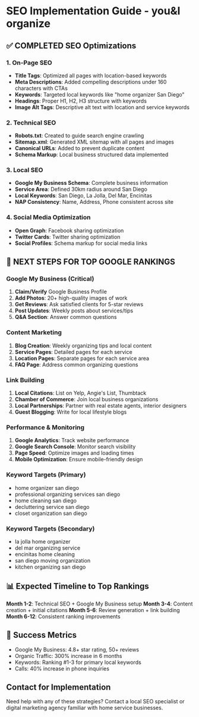 # SEO Implementation Guide - you&I organize

## ✅ COMPLETED SEO Optimizations

### 1. On-Page SEO
- **Title Tags**: Optimized all pages with location-based keywords
- **Meta Descriptions**: Added compelling descriptions under 160 characters with CTAs
- **Keywords**: Targeted local keywords like "home organizer San Diego"
- **Headings**: Proper H1, H2, H3 structure with keywords
- **Image Alt Tags**: Descriptive alt text with location and service keywords

### 2. Technical SEO
- **Robots.txt**: Created to guide search engine crawling
- **Sitemap.xml**: Generated XML sitemap with all pages and images
- **Canonical URLs**: Added to prevent duplicate content
- **Schema Markup**: Local business structured data implemented

### 3. Local SEO
- **Google My Business Schema**: Complete business information
- **Service Area**: Defined 30km radius around San Diego
- **Local Keywords**: San Diego, La Jolla, Del Mar, Encinitas
- **NAP Consistency**: Name, Address, Phone consistent across site

### 4. Social Media Optimization
- **Open Graph**: Facebook sharing optimization
- **Twitter Cards**: Twitter sharing optimization
- **Social Profiles**: Schema markup for social media links

## 🔄 NEXT STEPS FOR TOP GOOGLE RANKINGS

### Google My Business (Critical)
1. **Claim/Verify** Google Business Profile
2. **Add Photos**: 20+ high-quality images of work
3. **Get Reviews**: Ask satisfied clients for 5-star reviews
4. **Post Updates**: Weekly posts about services/tips
5. **Q&A Section**: Answer common questions

### Content Marketing
1. **Blog Creation**: Weekly organizing tips and local content
2. **Service Pages**: Detailed pages for each service
3. **Location Pages**: Separate pages for each service area
4. **FAQ Page**: Address common organizing questions

### Link Building
1. **Local Citations**: List on Yelp, Angie's List, Thumbtack
2. **Chamber of Commerce**: Join local business organizations  
3. **Local Partnerships**: Partner with real estate agents, interior designers
4. **Guest Blogging**: Write for local lifestyle blogs

### Performance & Monitoring
1. **Google Analytics**: Track website performance
2. **Google Search Console**: Monitor search visibility
3. **Page Speed**: Optimize images and loading times
4. **Mobile Optimization**: Ensure mobile-friendly design

### Keyword Targets (Primary)
- home organizer san diego
- professional organizing services san diego
- home cleaning san diego
- decluttering service san diego
- closet organization san diego

### Keyword Targets (Secondary)
- la jolla home organizer
- del mar organizing service
- encinitas home cleaning
- san diego moving organization
- kitchen organizing san diego

## 📊 Expected Timeline to Top Rankings

**Month 1-2**: Technical SEO + Google My Business setup
**Month 3-4**: Content creation + initial citations
**Month 5-6**: Review generation + link building
**Month 6-12**: Consistent ranking improvements

## 🎯 Success Metrics
- Google My Business: 4.8+ star rating, 50+ reviews
- Organic Traffic: 300% increase in 6 months  
- Keywords: Ranking #1-3 for primary local keywords
- Calls: 40% increase in phone inquiries

## Contact for Implementation
Need help with any of these strategies? Contact a local SEO specialist or digital marketing agency familiar with home service businesses.